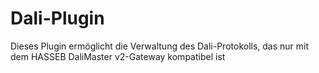 # Dali-Plugin

Dieses Plugin ermöglicht die Verwaltung des Dali-Protokolls, das nur mit dem HASSEB DaliMaster v2-Gateway kompatibel ist
